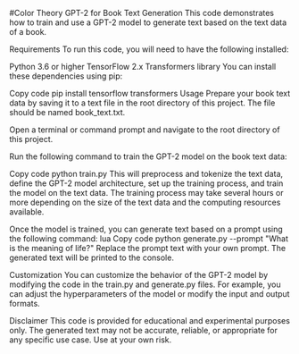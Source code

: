 #Color Theory GPT-2 for Book Text Generation
This code demonstrates how to train and use a GPT-2 model to generate text based on the text data of a book.

Requirements
To run this code, you will need to have the following installed:

Python 3.6 or higher
TensorFlow 2.x
Transformers library
You can install these dependencies using pip:

Copy code
pip install tensorflow transformers
Usage
Prepare your book text data by saving it to a text file in the root directory of this project. The file should be named book_text.txt.

Open a terminal or command prompt and navigate to the root directory of this project.

Run the following command to train the GPT-2 model on the book text data:

Copy code
python train.py
This will preprocess and tokenize the text data, define the GPT-2 model architecture, set up the training process, and train the model on the text data. The training process may take several hours or more depending on the size of the text data and the computing resources available.

Once the model is trained, you can generate text based on a prompt using the following command:
lua
Copy code
python generate.py --prompt "What is the meaning of life?"
Replace the prompt text with your own prompt. The generated text will be printed to the console.

Customization
You can customize the behavior of the GPT-2 model by modifying the code in the train.py and generate.py files. For example, you can adjust the hyperparameters of the model or modify the input and output formats.

Disclaimer
This code is provided for educational and experimental purposes only. The generated text may not be accurate, reliable, or appropriate for any specific use case. Use at your own risk.







